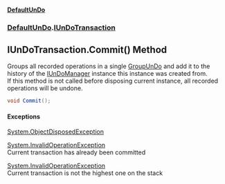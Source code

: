#### [DefaultUnDo](DefaultUnDo.md 'DefaultUnDo')
### [DefaultUnDo](DefaultUnDo.md#DefaultUnDo 'DefaultUnDo').[IUnDoTransaction](IUnDoTransaction.md 'DefaultUnDo.IUnDoTransaction')

## IUnDoTransaction.Commit() Method

Groups all recorded operations in a single [GroupUnDo](GroupUnDo.md 'DefaultUnDo.GroupUnDo') and add it to the history of the [IUnDoManager](IUnDoManager.md 'DefaultUnDo.IUnDoManager') instance this instance was created from.  
If this method is not called before disposing current instance, all recorded operations will be undone.

```csharp
void Commit();
```

#### Exceptions

[System.ObjectDisposedException](https://docs.microsoft.com/en-us/dotnet/api/System.ObjectDisposedException 'System.ObjectDisposedException')

[System.InvalidOperationException](https://docs.microsoft.com/en-us/dotnet/api/System.InvalidOperationException 'System.InvalidOperationException')  
Current transaction has already been committed

[System.InvalidOperationException](https://docs.microsoft.com/en-us/dotnet/api/System.InvalidOperationException 'System.InvalidOperationException')  
Current transaction is not the highest one on the stack